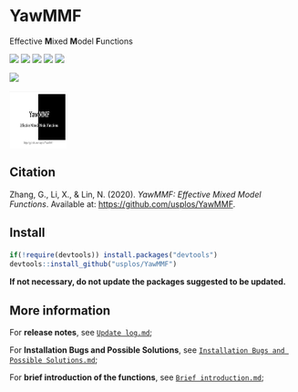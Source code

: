 # YawMMF
Effective **M**ixed **M**odel **F**unctions 


![](https://img.shields.io/badge/R-package-success)
![](https://img.shields.io/badge/Version-0.2.1-success)
![](https://img.shields.io/github/license/usplos/YawMMF?label=License&color=success)
[![](https://img.shields.io/badge/lifecycle-maturing-blue.svg)](https://www.tidyverse.org/lifecycle/#maturing)
[![](https://img.shields.io/github/stars/usplos/YawMMF?style=social)](https://github.com/usplos/YawMMF/stargazers)


[![](https://img.shields.io/badge/Follow%20me%20on-Zhihu-blue)](https://www.zhihu.com/people/Psych.ZhangGuangyao/ "Personal profile on Zhihu.com")

<img src="https://github.com/usplos/YawMMF/blob/master/logo.png" width = "100" height = "100" alt="YawMMF logo" align=center />

## Citation
Zhang, G., Li, X., & Lin, N. (2020). *YawMMF: Effective Mixed Model Functions*. Available at: https://github.com/usplos/YawMMF.

## Install
```r
if(!require(devtools)) install.packages("devtools")
devtools::install_github("usplos/YawMMF")
```

**If not necessary, do not update the packages suggested to be updated.**

## More information
For **release notes**, see [`Update log.md`](https://github.com/usplos/YawMMF/blob/master/Update%20log.md);

For **Installation Bugs and Possible Solutions**, see [`Installation Bugs and Possible Solutions.md`](https://github.com/usplos/YawMMF/blob/master/Installation%20Bugs%20and%20Possible%20Solutions.md);

For **brief introduction of the functions**, see [`Brief introduction.md`](https://github.com/usplos/YawMMF/blob/master/Brief%20introduction.md);
